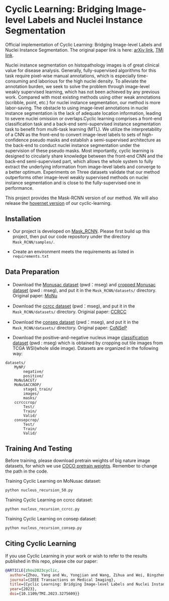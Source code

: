 # Cyclic Learning: Bridging Image-level Labels and Nuclei Instance Segmentation
Official implementation of Cyclic Learning: Bridging Image-level Labels and Nuclei Instance Segmentation.
The original paper link is here:
[arXiv link](https://arxiv.org/abs/2306.02691), [TMI link](https://ieeexplore.ieee.org/abstract/document/10124051).

Nuclei instance segmentation on histopathology images is of great clinical value for disease analysis. Generally, fully-supervised algorithms for this task require pixel-wise manual annotations, which is especially time-consuming and laborious for the high nuclei density. To alleviate the annotation burden, we seek to solve the problem through image-level weakly supervised learning, which has not been achieved by any previous work. Compared with most existing methods using other weak annotations (scribble, point, etc.) for nuclei instance segmentation, our method is more labor-saving. The obstacle to using image-level annotations in nuclei instance segmentation is the lack of adequate location information, leading to severe nuclei omission or overlaps.Cyclic learning comprises a front-end classification task and a back-end semi-supervised instance segmentation task to benefit from multi-task learning (MTL). We utilize the interpretability of a CNN as the front-end to convert image-level labels to sets of high-confidence pseudo masks and establish a semi-supervised architecture as the back-end to conduct nuclei instance segmentation under the supervision of these pseudo masks. Most importantly, cyclic learning is designed to circularly share knowledge between the front-end CNN and the back-end semi-supervised part, which allows the whole system to fully extract the underlying information from image-level labels and converge to a better optimum. Experiments on Three datasets validate that our method outperforms other image-level weakly supervised methods on nuclei instance segmentation and is close to the fully-supervised one in performance.

This project provides the Mask-RCNN version of our method. We will also release the [hovernet version](https://github.com/wuyongjianCODE/Cyclic-learning) of our cyclic-learning.

## Installation

- Our project is developed on [Mask_RCNN](https://github.com/mssatterport/Mask_RCNN).
Please first build up this project, then put our code repository under the directory `Mask_RCNN/samples/`.

- Create an environment meets the requirements as listed in `requirements.txt`

## Data Preparation
- Download the [Monusac dataset](https://pan.baidu.com/s/1ALRjHBQ7LwY-stIW1NzMRA?pwd=mseg) (pwd：mseg) and [cropped Monusac dataset](https://pan.baidu.com/s/1D9F1pLcu2bHwglE1oafmZA?pwd=mseg) (pwd : mseg), and put it in the `Mask_RCNN/datasets/` directory. Original paper: [MoNu](https://ieeexplore.ieee.org/abstract/document/7872382/)

- Download the [ccrcc dataset](https://pan.baidu.com/s/1RiuaRxxgXWEa2wNYf58bmw?pwd=mseg)
  (pwd：mseg), and put it in the `Mask_RCNN/datasets/` directory. Originial paper: [CCRCC](https://link.springer.com/chapter/10.1007/978-3-030-87237-3_13)

- Download the [consep dataset](https://pan.baidu.com/s/1zPPOQI9ZTKpvTlNkePIxmw?pwd=mseg) (pwd：mseg), and put it in the `Mask_RCNN/datasets/` directory. Original paper: [CoNSeP](https://www.sciencedirect.com/science/article/abs/pii/S1361841519301045)

- Download the positive-and-negative nucleus image [classification dataset](https://pan.baidu.com/s/1CjcIfT2k92gmaLW17noFMw?pwd=mseg) (pwd : mseg) which is obtained by cropping out tile images from TCGA WSI(whole slide image). 
Datasets are organized in the following way:
```bazaar
datasets/
    MyNP/
        negative/
        positive/
    MoNuSACGT/
    MoNuSACCROP/
        stage1_train/
        images/
        masks/
    ccrcccrop/    
        Test/
        Train/
        Valid/
    consepcrop/
        Test/
        Train/
        Valid/
```


## Training And Testing
Before training, please download pretrain weights of big nature image datasets, for which we use [COCO pretrain weights](https://cocodataset.org/#home). Remember to change the path in the code.

Training Cyclic Learning on MoNusac dataset:
```bash 
python nucleus_recursion_50.py
```
Training Cyclic Learning on ccrcc dataset:
```bash 
python nucleus_recursion_ccrcc.py
```
Training Cyclic Learning on consep dataset:
```bash 
python nucleus_recursion_consep.py
```
## Citing Cyclic Learning
If you use Cyclic Learning in your work or wish to refer to the results published in this repo, please cite our paper:
```BibTeX
@ARTICLE{zhou2023cyclic,
  author={Zhou, Yang and Wu, Yongjian and Wang, Zihua and Wei, Bingzheng and Lai, Maode and Shou, Jianzhong and Fan, Yubo and Xu, Yan},
  journal={IEEE Transactions on Medical Imaging}, 
  title={Cyclic Learning: Bridging Image-level Labels and Nuclei Instance Segmentation}, 
  year={2023},
  doi={10.1109/TMI.2023.3275609}}
```




